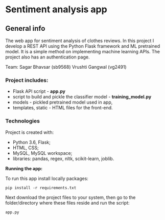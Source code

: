 # Sentiment analysis app

## General info
The web app for sentiment analysis of clothes reviews. In this project I develop a REST API using the Python Flask framework and ML pretrained model. It is a simple method on implementing machine learning APIs. The project also has an authentication page.

Team:
Sagar Bhavsar (sb9568)
Vrushti Gangwal (vg2491)


### Project includes:
- Flask API script - **app.py**
- script to build and pickle the classifier model - **training_model.py**
- models - pickled pretrained model used in app,
- templates, static - HTML files for the front-end.


### Technologies

Project is created with:
- Python 3.6, Flask;
- HTML, CSS;
- MySQL, MySQL workspace;
- libraries: pandas, regex, nltk, scikit-learn, joblib.

**Running the app:**

To run this app install locally packages:

    pip install -r requirements.txt

Next download the project files to your system, then go to the folder/directory where these files reside and run the script:

    app.py
